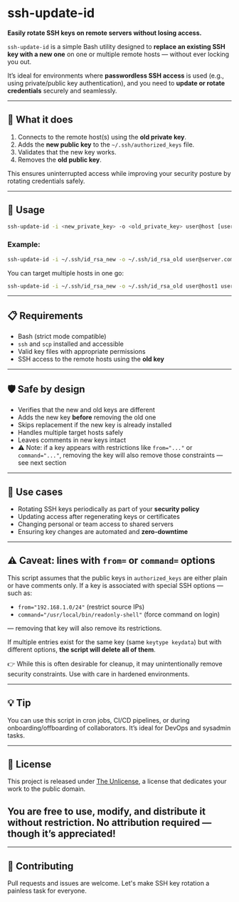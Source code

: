 # ssh-update-id

**Easily rotate SSH keys on remote servers without losing access.**

`ssh-update-id` is a simple Bash utility designed to **replace an existing SSH key with a new one** on one or multiple remote hosts — without ever locking you out.

It’s ideal for environments where **passwordless SSH access** is used (e.g., using private/public key authentication), and you need to **update or rotate credentials** securely and seamlessly.

---

## 🔧 What it does

1. Connects to the remote host(s) using the **old private key**.
2. Adds the **new public key** to the `~/.ssh/authorized_keys` file.
3. Validates that the new key works.
4. Removes the **old public key**.

This ensures uninterrupted access while improving your security posture by rotating credentials safely.

---

## 🚀 Usage

```bash
ssh-update-id -i <new_private_key> -o <old_private_key> user@host [user2@host2 ...]
```

### Example:

```bash
ssh-update-id -i ~/.ssh/id_rsa_new -o ~/.ssh/id_rsa_old user@server.com
```

You can target multiple hosts in one go:

```bash
ssh-update-id -i ~/.ssh/id_rsa_new -o ~/.ssh/id_rsa_old user@host1 user@host2 user@host3
```

---

## 📋 Requirements

* Bash (strict mode compatible)
* `ssh` and `scp` installed and accessible
* Valid key files with appropriate permissions
* SSH access to the remote hosts using the **old key**

---

## 🛡️ Safe by design

* Verifies that the new and old keys are different
* Adds the new key **before** removing the old one
* Skips replacement if the new key is already installed
* Handles multiple target hosts safely
* Leaves comments in new keys intact
* ⚠️ Note: if a key appears with restrictions like `from="..."` or `command="..."`, removing the key will also remove those constraints — see next section

---

## 🧩 Use cases

* Rotating SSH keys periodically as part of your **security policy**
* Updating access after regenerating keys or certificates
* Changing personal or team access to shared servers
* Ensuring key changes are automated and **zero-downtime**

---

## ⚠️ Caveat: lines with `from=` or `command=` options

This script assumes that the public keys in `authorized_keys` are either plain or have comments only. If a key is associated with special SSH options — such as:

* `from="192.168.1.0/24"` (restrict source IPs)
* `command="/usr/local/bin/readonly-shell"` (force command on login)

— removing that key will also remove its restrictions.

If multiple entries exist for the same key (same `keytype keydata`) but with different options, **the script will delete all of them**.

👉 While this is often desirable for cleanup, it may unintentionally remove security constraints. Use with care in hardened environments.


---

## 💡 Tip

You can use this script in cron jobs, CI/CD pipelines, or during onboarding/offboarding of collaborators. It’s ideal for DevOps and sysadmin tasks.

---

## 📄 License

This project is released under [The Unlicense](https://unlicense.org/), a license that dedicates your work to the public domain.

## You are free to use, modify, and distribute it without restriction. No attribution required — though it’s appreciated!

---

## 🤝 Contributing

Pull requests and issues are welcome. Let's make SSH key rotation a painless task for everyone.



